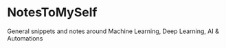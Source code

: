 # NotesToMySelf
General snippets and notes around Machine Learning, Deep Learning, AI &amp; Automations
